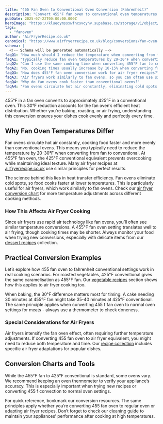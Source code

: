 ```yaml
---
title: "455 Fan Oven to Conventional Oven Conversion (Fahrenheit)"
description: "Convert 455°F fan oven to conventional oven temperatures easily. Learn the exact conversion and how it affects your air fryer cooking times and results."
pubDate: 2025-07-22T00:00:00.000Z
heroImage: "https://klueoymssxwfnxsvcyhv.supabase.co/storage/v1/object/public/Shmucket/455-fan-oven-to-conventional-oven-conversion-fahrenheit.png"
tags:
  - "fanoven"
author: "AirFryerRecipe.co.uk"
canonical: "https://www.airfryerrecipe.co.uk/blog/conversions/fan-oven-to-fahrenheit/455-fan-oven-to-conventional-oven-conversion-fahrenheit"
schema: |
  <!-- Schema will be generated automatically -->
faqQ1: "How much should I reduce the temperature when converting from fan to conventional oven?"
faqA1: "Typically reduce fan oven temperatures by 20-30°F when converting to conventional. For 455°F fan oven, use 425°F conventional. This applies to air fryer conversions too, though cooking times may need adjustment."
faqQ2: "Can I use the same cooking time when converting 455°F fan to conventional oven?"
faqA2: "No, cooking times usually increase by 10-15% when converting from fan to conventional ovens. A dish taking 30 minutes at 455°F fan might need 33-35 minutes at 425°F conventional. Always check food doneness."
faqQ3: "How does 455°F fan oven conversion work for air fryer recipes?"
faqA3: "Air fryers work similarly to fan ovens, so you can often use similar temperatures. However, their compact size means cooking times are typically shorter. Start checking food 5-10 minutes earlier than the fan oven recipe suggests."
faqQ4: "Why do fan ovens cook faster than conventional ovens?"
faqA4: "Fan ovens circulate hot air constantly, eliminating cold spots and transferring heat more efficiently. This means food cooks faster and more evenly at slightly lower temperatures compared to conventional ovens."
---
```

<p>455°F in a fan oven converts to approximately 425°F in a conventional oven. This 30°F reduction accounts for the fan oven’s efficient heat distribution. Whether you’re baking, roasting, or air frying, understanding this conversion ensures your dishes cook evenly and perfectly every time.</p>

<h2>Why Fan Oven Temperatures Differ</h2>
<p>Fan ovens circulate hot air constantly, cooking food faster and more evenly than conventional ovens. This means you typically need to reduce the temperature by 20-30°F when converting from fan to conventional. At 455°F fan oven, the 425°F conventional equivalent prevents overcooking while maintaining ideal texture. Many air fryer recipes at <a href=https://www.airfryerrecipe.co.uk/>airfryerrecipe.co.uk</a> use similar principles for perfect results.</p>

<p>The science behind this lies in heat transfer efficiency. Fan ovens eliminate cold spots, so food cooks faster at lower temperatures. This is particularly useful for air fryers, which work similarly to fan ovens. Check our <a href=https://www.airfryerrecipe.co.uk/air-fryer-conversion-chart>air fryer conversion chart</a> for more temperature adjustments across different cooking methods.</p>

<h3>How This Affects Air Fryer Cooking</h3>
<p>Since air fryers use rapid air technology like fan ovens, you’ll often see similar temperature conversions. A 455°F fan oven setting translates well to air frying, though cooking times may be shorter. Always monitor your food when trying new conversions, especially with delicate items from our <a href=https://www.airfryerrecipe.co.uk/recipe-category/dessert>dessert recipes</a> collection.</p>

<h2>Practical Conversion Examples</h2>
<p>Let’s explore how 455 fan oven to fahrenheit conventional settings work in real cooking scenarios. For roasted vegetables, 425°F conventional gives the same caramelisation as 455°F fan. Our <a href=https://www.airfryerrecipe.co.uk/recipe-category/vegetables>vegetable recipes</a> section shows how this applies to air fryer cooking too.</p>

<p>When baking, the 30°F difference matters most for timing. A cake needing 30 minutes at 455°F fan might take 35-40 minutes at 425°F conventional. The same principle applies when converting 455 f fan oven to normal oven settings for meats - always use a thermometer to check doneness.</p>

<h3>Special Considerations for Air Fryers</h3>
<p>Air fryers intensify the fan oven effect, often requiring further temperature adjustments. If converting 455 fan oven to air fryer equivalent, you might need to reduce both temperature and time. Our <a href=https://www.airfryerrecipe.co.uk/recipes>recipe collection</a> includes specific air fryer adaptations for popular dishes.</p>

<h2>Conversion Charts and Tools</h2>
<p>While the 455°F fan to 425°F conventional is standard, some ovens vary. We recommend keeping an oven thermometer to verify your appliance’s accuracy. This is especially important when trying new recipes or converting 455 f convection to normal oven settings.</p>

<p>For quick reference, bookmark our conversion resources. The same principles apply whether you’re converting 455 fan oven to regular oven or adapting air fryer recipes. Don’t forget to check our <a href=https://www.airfryerrecipe.co.uk/air-fryer-cleaner>cleaning guide</a> to maintain your appliances’ performance after cooking at high temperatures.</p>
